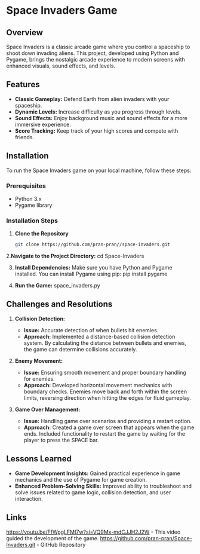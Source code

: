 # Space Invaders Game

## Overview

Space Invaders is a classic arcade game where you control a spaceship to shoot down invading aliens. This project, developed using Python and Pygame, brings the nostalgic arcade experience to modern screens with enhanced visuals, sound effects, and levels.

## Features

- **Classic Gameplay:** Defend Earth from alien invaders with your spaceship.
- **Dynamic Levels:** Increase difficulty as you progress through levels.
- **Sound Effects:** Enjoy background music and sound effects for a more immersive experience.
- **Score Tracking:** Keep track of your high scores and compete with friends.

## Installation

To run the Space Invaders game on your local machine, follow these steps:

### Prerequisites

- Python 3.x
- Pygame library

### Installation Steps

1. **Clone the Repository**

   ```bash
   git clone https://github.com/pran-pran//space-invaders.git

2.**Navigate to the Project Directory:**
   cd Space-Invaders
   
3. **Install Dependencies:**
  Make sure you have Python and Pygame installed. You can install Pygame using pip:
  pip install pygame

 4. **Run the Game:**
     space_invaders.py

## Challenges and Resolutions

1. **Collision Detection:**
   - **Issue:** Accurate detection of when bullets hit enemies.
   - **Approach:** Implemented a distance-based collision detection system. By calculating the distance between bullets and enemies, the game can determine collisions accurately.

2. **Enemy Movement:**
   - **Issue:** Ensuring smooth movement and proper boundary handling for enemies.
   - **Approach:** Developed horizontal movement mechanics with boundary checks. Enemies move back and forth within the screen limits, reversing direction when hitting the edges for fluid gameplay.

3. **Game Over Management:**
   - **Issue:** Handling game over scenarios and providing a restart option.
   - **Approach:** Created a game over screen that appears when the game ends. Included functionality to restart the game by waiting for the player to press the SPACE bar.

## Lessons Learned

- **Game Development Insights:** Gained practical experience in game mechanics and the use of Pygame for game creation.
- **Enhanced Problem-Solving Skills:** Improved ability to troubleshoot and solve issues related to game logic, collision detection, and user interaction.

## Links
https://youtu.be/FfWpgLFMI7w?si=VQ9Mx-mdCJJH2J2W - This video guided the development of the game.
https://github.com/pran-pran/Space-Invaders.git - GitHub Repository

